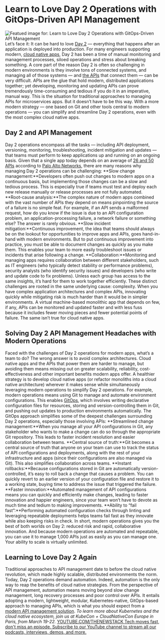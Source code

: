 # Learn to Love Day 2 Operations with GitOps-Driven API Management
![Featued image for: Learn to Love Day 2 Operations with GitOps-Driven API Management](https://cdn.thenewstack.io/media/2024/02/8d95b988-love-day-2-gitops-1024x576.jpg)
Let’s face it: It can be hard to love
[Day 2](https://thenewstack.io/goodbye-shift-left-automating-day-2-operations-with-kubernetes/) — everything that happens after an application is deployed into production. For many engineers supporting modern, [cloud native apps](https://thenewstack.io/cloud-native/), Day 2 has been a time of manual monitoring and management processes, siloed operations and stress about breaking something.
A core part of the reason Day 2 is often so challenging in modern environments is they involve tons of connected systems, and managing all of those systems — and
[the APIs](https://thenewstack.io/api-management/) that connect them — can be very difficult. APIs are the glue that hold modern, distributed applications together; yet developing, monitoring and updating APIs can prove tremendously time-consuming and tedious if you do it in an imperative, manual way.
This is the situation for traditional approaches to managing APIs for microservices apps. But it doesn’t have to be this way. With a more modern strategy — one based on Git and other tools central to modern operations — you can simplify and streamline Day 2 operations, even with the most complex cloud native apps.
## Day 2 and API Management
Day 2 operations encompass all the tasks — including API deployment, versioning, monitoring, troubleshooting, incident mitigation and updates — that teams must perform to keep applications up and running on an ongoing basis.
Given that a single app today depends on an average of
[26 and 50 APIs](https://www.paloaltonetworks.com/resources/research/api-security-statistics-report?utm_source=thenewstack&utm_medium=website&utm_content=inline-mention&utm_campaign=platform) according to [Palo Alto Networks](https://www.paloaltonetworks.com/cloud-security?utm_content=inline-mention), there are many reasons why managing Day 2 operations can be challenging: **Slow change management:**Developers often push out changes to modern apps on a continuous basis, but implementing those changes can be a slow and tedious process. This is especially true if teams must test and deploy each new release manually or release processes are not fully automated. **Root-cause analysis:**The complex nature of modern apps combined with the vast number of APIs they depend on means pinpointing the source of a failure is no simple feat. For example, if an API sends a malformed request, how do you know if the issue is due to an API configuration problem, an application-processing failure, a network failure or something else? The answer is rarely obvious. **Slow incident mitigation:**Continuous improvement, the idea that teams should always be on the lookout for opportunities to improve apps and APIs, goes hand-in-hand with modern environments. But to put continuous improvement into practice, you must be able to document changes as quickly as you make them. This enables your team to more easily troubleshoot issues or incidents that arise following a change. **Collaboration:**Monitoring and managing apps requires collaboration between different stakeholders, such as IT engineers (who typically detect stability or performance problems), security analysts (who identify security issues) and developers (who write and update code to fix problems). Unless each group has access to the same insights, it’s hard for them to work together efficiently.
These distinct challenges are rooted in the same underlying cause: complexity. When you have complex application architectures and complex APIs, innovating quickly while mitigating risk is much harder than it would be in simpler environments. A virtual machine-based monolithic app that depends on few, if any, APIs can be monitored and updated faster and with less fuss because it includes fewer moving pieces and fewer potential points of failure. The same isn’t true for cloud native apps.
## Solving Day 2 API Management Headaches with Modern Operations
Faced with the challenges of Day 2 operations for modern apps, what’s a team to do?
The wrong answer is to avoid complex architectures. Cloud native apps and the APIs that power them are harder to manage, but avoiding them means missing out on greater scalability, reliability, cost-effectiveness and other important benefits modern apps offer.
A healthier strategy is to develop cloud native apps (or refactor monoliths into a cloud native architecture) wherever it makes sense while simultaneously leveraging modern operations to simplify Day 2 operations.
For example, modern operations means using Git to manage and automate environment configurations. This enables
[GitOps](https://thenewstack.io/4-core-principles-of-gitops/), which involves writing declarative configuration files for resources, storing and version-controlling them in Git, and pushing out updates to production environments automatically.
The GitOps approach simplifies some of the deepest challenges surrounding Day 2 operations, especially those involving APIs:
**Streamlined change management:**When you manage all your API configurations in Git, any stakeholder who wants to make a change can do so through the appropriate Git repository. This leads to faster incident resolution and easier collaboration between teams. **Central source of truth:**Git becomes a central source of truth that anyone on your team can use to track the status of API configurations and deployments, along with the rest of your infrastructure and apps (since their configurations are also managed via Git). This also simplifies collaboration across teams. **Instant rollbacks:**Because configurations stored in Git are automatically version-controlled, it’s easy to roll back a change that causes a problem. You can quickly revert to an earlier version of your configuration file and restore it to a working state, buying time to address the issue that triggered the failure. **Faster innovation:**Automated management of API configurations means you can quickly and efficiently make changes, leading to faster innovation and happier engineers, since your team won’t have to devote as much time and tedium to making improvements. **Ability to “fail fast”:**Performing automated configuration checks through linting and leveraging repeatable deployments helps teams fail fast as they innovate while also keeping risks in check.
In short, modern operations gives you the best of both worlds on Day 2: reduced risk and rapid, collaborative innovation. And because modern operations are automated and repeatable, you can use it to manage 1,000 APIs just as easily as you can manage one. Your ability to scale is virtually unlimited.
## Learning to Love Day 2 Again
Traditional approaches to API management date to before the cloud native revolution, which made highly scalable, distributed environments the norm. Today, Day 2 operations demand automation. Indeed, automation is the only way to reap the benefits of cloud native strategies.
From the perspective of API management, automation means moving beyond slow change management, long recovery processes and poor control over APIs. It entails adopting a modern, lightweight, modular, Kubernetes-native, GitOps-based approach to managing APIs, which is what you should expect from a
[modern API management solution](https://traefik.io/solutions/api-management/). *To learn more about Kubernetes and the cloud native ecosystem, join us at KubeCon + CloudNativeCon Europe in Paris, from March 19-22.* [
YOUTUBE.COM/THENEWSTACK
Tech moves fast, don't miss an episode. Subscribe to our YouTube
channel to stream all our podcasts, interviews, demos, and more.
](https://youtube.com/thenewstack?sub_confirmation=1)